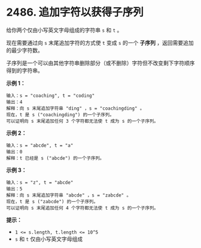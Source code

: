 # 2486. 追加字符以获得子序列

给你两个仅由小写英文字母组成的字符串 `s` 和 `t` 。

现在需要通过向 `s` 末尾追加字符的方式使 `t` 变成 `s` 的一个 **子序列** ，返回需要追加的最少字符数。

子序列是一个可以由其他字符串删除部分（或不删除）字符但不改变剩下字符顺序得到的字符串。

**示例 1：**

```()
输入：s = "coaching", t = "coding"
输出：4
解释：向 s 末尾追加字符串 "ding" ，s = "coachingding" 。
现在，t 是 s ("coachingding") 的一个子序列。
可以证明向 s 末尾追加任何 3 个字符都无法使 t 成为 s 的一个子序列。
```

**示例 2：**

```()
输入：s = "abcde", t = "a"
输出：0
解释：t 已经是 s ("abcde") 的一个子序列。
```

**示例 3：**

```()
输入：s = "z", t = "abcde"
输出：5
解释：向 s 末尾追加字符串 "abcde" ，s = "zabcde" 。
现在，t 是 s ("zabcde") 的一个子序列。 
可以证明向 s 末尾追加任何 4 个字符都无法使 t 成为 s 的一个子序列。
```

**提示：**

- `1 <= s.length, t.length <= 10^5`
- `s` 和 `t` 仅由小写英文字母组成

